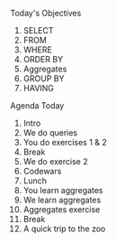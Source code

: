 Today's Objectives

1. SELECT 
2. FROM
3. WHERE
4. ORDER BY
5. Aggregates
6. GROUP BY
7. HAVING

Agenda Today

1. Intro
2. We do queries
3. You do exercises 1 & 2
4. Break
5. We do exercise 2
6. Codewars
7. Lunch
8. You learn aggregates
9. We learn aggregates
10. Aggregates exercise
11. Break
12. A quick trip to the zoo
